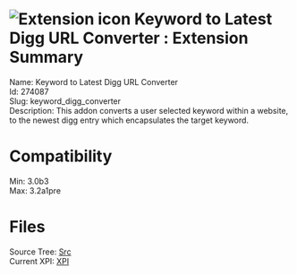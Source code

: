 # ![Extension icon](https://addons.thunderbird.net/static/img/addon-icons/posts-64.png) Keyword to Latest Digg URL Converter : Extension Summary

Name: Keyword to Latest Digg URL Converter  
Id: 274087  
Slug: keyword_digg_converter  
Description: This addon converts a user selected keyword within a website, to the newest digg entry which encapsulates the target keyword.
  

# Compatibility
Min: 3.0b3  
Max: 3.2a1pre  

# Files

Source Tree: [Src](C:/Dev/Thunderbird/ThunderKdB/xall/xOther/274087-keyword_digg_converter/src)  
Current XPI: [XPI](C:/Dev/Thunderbird/ThunderKdB/xall/xOther/274087-keyword_digg_converter/xpi)  



